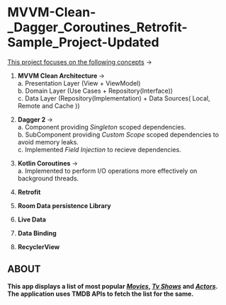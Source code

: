# MVVM-Clean-_Dagger_Coroutines_Retrofit-Sample_Project-Updated

<ins>This project focuses on the following concepts</ins> ->

1. <b> MVVM Clean Architecture </b> -> <br>
  a. Presentation Layer (View + ViewModel) <br>
  b. Domain Layer (Use Cases + Repository(Interface)) <br>
  c. Data Layer (Repository(Implementation) + Data Sources( Local, Remote and Cache )) <br>
  
2. <b> Dagger 2 </b> -> <br>
  a. Component providing <i>Singleton</i> scoped dependencies. <br>
  b. SubComponent providing <i>Custom Scope</i> scoped dependencies to avoid memory leaks. <br>
  c. Implemented <i>Field Injection</i> to recieve dependencies. <br>
  
3. <b> Kotlin Coroutines </b> -> <br>
  a. Implemented to perform I/O operations more effectively on background threads.
  
4. <b> Retrofit </b> 
5. <b> Room Data persistence Library</b>
6. <b> Live Data </b>
7. <b> Data Binding </b>
8. <b> RecyclerView <b> 

## ABOUT
This app displays a list of most popular <ins><i>Movies</i></ins>, <ins><i>Tv Shows</i></ins> and <ins><i>Actors</i></ins>.<br>
The application uses TMDB APIs to fetch the list for the same.
